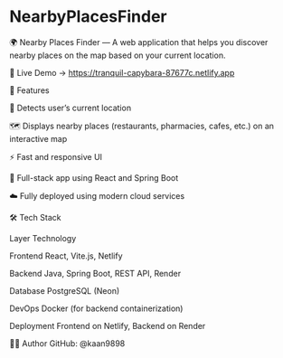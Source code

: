 # NearbyPlacesFinder

🌍 Nearby Places Finder — A web application that helps you discover nearby places on the map based on your current location.

🔗 Live Demo → https://tranquil-capybara-87677c.netlify.app

🚀 Features

📍 Detects user’s current location

🗺️ Displays nearby places (restaurants, pharmacies, cafes, etc.) on an interactive map

⚡ Fast and responsive UI

🔄 Full-stack app using React and Spring Boot

☁️ Fully deployed using modern cloud services

🛠️ Tech Stack

Layer	Technology

Frontend	React, Vite.js, Netlify

Backend	Java, Spring Boot, REST API, Render

Database	PostgreSQL (Neon)

DevOps	Docker (for backend containerization)

Deployment	Frontend on Netlify, Backend on Render

👨‍💻 Author
GitHub: @kaan9898
